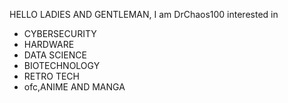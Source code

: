 HELLO LADIES AND GENTLEMAN,
I am DrChaos100
interested in 
 - CYBERSECURITY
 - HARDWARE
 - DATA SCIENCE
 - BIOTECHNOLOGY
 - RETRO TECH
 - ofc,ANIME AND MANGA


   
<!---
DrChaos100/DrChaos100 is a ✨ special ✨ repository because its `README.md` (this file) appears on your GitHub profile.
You can click the Preview link to take a look at your changes.
--->
